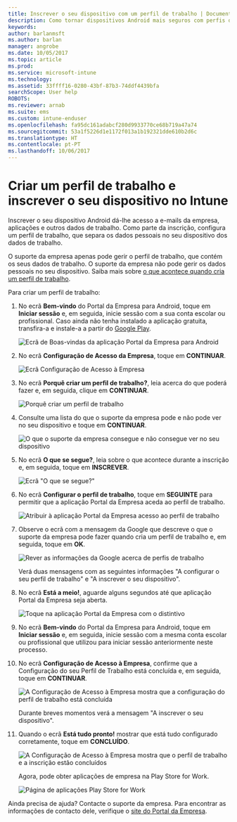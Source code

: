 ```yaml
---
title: Inscrever o seu dispositivo com um perfil de trabalho | Documentos da Microsoft
description: Como tornar dispositivos Android mais seguros com perfis de trabalho.
keywords: 
author: barlanmsft
ms.author: barlan
manager: angrobe
ms.date: 10/05/2017
ms.topic: article
ms.prod: 
ms.service: microsoft-intune
ms.technology: 
ms.assetid: 33ffff16-0280-43bf-87b3-74ddf4439bfa
searchScope: User help
ROBOTS: 
ms.reviewer: arnab
ms.suite: ems
ms.custom: intune-enduser
ms.openlocfilehash: fa95dc161adabcf280d9933770ce68b719a47a74
ms.sourcegitcommit: 53a1f5226d1e1172f013a1b192321dde610b2d6c
ms.translationtype: HT
ms.contentlocale: pt-PT
ms.lasthandoff: 10/06/2017
---
```

# <a name="create-a-work-profile-and-enroll-your-device-in-intune"></a>Criar um perfil de trabalho e inscrever o seu dispositivo no Intune

Inscrever o seu dispositivo Android dá-lhe acesso a e-mails da empresa, aplicações e outros dados de trabalho. Como parte da inscrição, configura um perfil de trabalho, que separa os dados pessoais no seu dispositivo dos dados de trabalho.

O suporte da empresa apenas pode gerir o perfil de trabalho, que contém os seus dados de trabalho. O suporte da empresa não pode gerir os dados pessoais no seu dispositivo. Saiba mais sobre [o que acontece quando cria um perfil de trabalho](what-happens-when-you-create-a-work-profile-android.md).

Para criar um perfil de trabalho:

1.  No ecrã **Bem-vindo** do Portal da Empresa para Android, toque em **Iniciar sessão** e, em seguida, inicie sessão com a sua conta escolar ou profissional. Caso ainda não tenha instalado a aplicação gratuita, transfira-a e instale-a a partir do [Google Play](http://play.google.com/store/apps/details?id=com.microsoft.windowsintune.companyportal).

    ![Ecrã de Boas-vindas da aplicação Portal da Empresa para Android](./media/and-enroll-0-welcome-screen.png)

2. No ecrã **Configuração de Acesso da Empresa**, toque em **CONTINUAR**.

    ![Ecrã Configuração de Acesso à Empresa](/intune/media/android_cp_enroll_01_1709_new.png)

3.  No ecrã **Porquê criar um perfil de trabalho?**, leia acerca do que poderá fazer e, em seguida, clique em **CONTINUAR**.

    ![Porquê criar um perfil de trabalho](./media/andr-afw-why-create-a-work-profile.png)

4.  Consulte uma lista do que o suporte da empresa pode e não pode ver no seu dispositivo e toque em **CONTINUAR**.

    ![O que o suporte da empresa consegue e não consegue ver no seu dispositivo](/intune/media/android_cp_enroll_02_after_1710.png)

5.  No ecrã **O que se segue?**, leia sobre o que acontece durante a inscrição e, em seguida, toque em **INSCREVER**.

    ![Ecrã "O que se segue?"](/intune/media/android_work_cp_enroll_03_after_1710.png)

6. No ecrã **Configurar o perfil de trabalho**, toque em **SEGUINTE** para permitir que a aplicação Portal da Empresa aceda ao perfil de trabalho.

    ![Atribuir à aplicação Portal da Empresa acesso ao perfil de trabalho](./media/andr-afw-tap-next-to-set-up-work-profile.png)

7. Observe o ecrã com a mensagem da Google que descreve o que o suporte da empresa pode fazer quando cria um perfil de trabalho e, em seguida, toque em **OK**.

    ![Rever as informações da Google acerca de perfis de trabalho](./media/andr-afw-google-screen-what-it-can-do.png)

    Verá duas mensagens com as seguintes informações "A configurar o seu perfil de trabalho" e "A inscrever o seu dispositivo".

8. No ecrã **Está a meio!**, aguarde alguns segundos até que aplicação Portal da Empresa seja aberta.

    ![Toque na aplicação Portal da Empresa com o distintivo](./media/andr-afw-tap-work-badged-company-portal-icon2.png)

9. No ecrã **Bem-vindo** do Portal da Empresa para Android, toque em **Iniciar sessão** e, em seguida, inicie sessão com a mesma conta escolar ou profissional que utilizou para iniciar sessão anteriormente neste processo.

10. No ecrã **Configuração de Acesso à Empresa**, confirme que a Configuração do seu Perfil de Trabalho está concluída e, em seguida, toque em **CONTINUAR**.

    ![A Configuração de Acesso à Empresa mostra que a configuração do perfil de trabalho está concluída](./media/andr-afw-work-profile-now-set-up.png)

    Durante breves momentos verá a mensagem "A inscrever o seu dispositivo".

11. Quando o ecrã **Está tudo pronto!** mostrar que está tudo configurado corretamente, toque em **CONCLUÍDO**.

    ![A Configuração de Acesso à Empresa mostra que o perfil de trabalho e a inscrição estão concluídos](/intune/media/android_work_cp_enroll_04_after_1710.png)

    Agora, pode obter aplicações de empresa na Play Store for Work.

    ![Página de aplicações Play Store for Work](./media/andr-afw-tap-work-play-store-icon.png)

Ainda precisa de ajuda? Contacte o suporte da empresa. Para encontrar as informações de contacto dele, verifique o [site do Portal da Empresa](https://portal.manage.microsoft.com).
